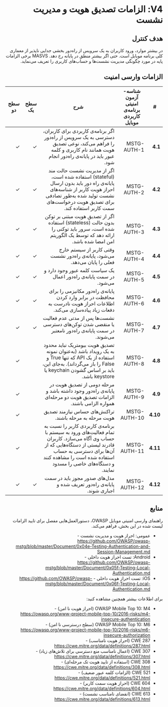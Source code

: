 <div dir="rtl" markdown="1">

# V4: الزامات تصدیق هویت و مدیریت نشست

## هدف کنترل

در بیشتر موارد، ورود کاربران به یک سرویس از راه‌دور بخشی جدایی ناپذیر از معماری کلی برنامه موبایل است. حتی اگر بیشتر منطق در پایانه رخ دهد. MASVS برخی الزامات پایه در مورد چگونگی مدیریت نشست‌ها و حساب‌های کاربری را تعریف می‌نماید.

## الزامات وارسی امنیت

| # | شناسه-آزمون امنیتی برنامه‌ی کاربردی موبایل | شرح | سطح یک | سطح دو |
| -- | -------- | ---------------------- | - | - |
| **4.1** | MSTG-AUTH-1 | اگر برنامه‌ی کاربردی برای کاربران، دسترسی به یک سرویس از راه‌دور را فراهم می‌کند، نوعی تصدیق هویت همانند نام کاربری و کلمه عبور باید در پایانه‌ی راه‌دور انجام شود. | ✓ | ✓ |
| **4.2** | MSTG-AUTH-2 | اگر از مدیریت نشست حالت ‌مند (stateful) استفاده شده است، پایانه‌ی راه دور باید بدون ارسال احراز هویت کاربر از شناسه‌های نشست تولید شده به‌طور تصادفی برای تصدیق هویت درخواست‌های سمت کاربر استفاده کند. | ✓ | ✓ |
| **4.3** | MSTG-AUTH-3 | اگر از تصدیق هویت مبتنی بر توکن بدون حالت (stateless) استفاده شده است، سرور باید توکنی را ارائه دهد که توسط یک الگوریتم امن امضا شده باشد. | ✓ | ✓ |
| **4.4** | MSTG-AUTH-4 | وقتی کاربر از سیستم خارج می‌شود، پایانه‌ی راه‌دور نشست فعلی را پایان می‌دهد. | ✓ | ✓ |
| **4.5** | MSTG-AUTH-5 | یک سیاست کلمه عبور وجود دارد و در سمت پایانه‌ی راه‌دور اعمال می‌شود. | ✓ | ✓ |
| **4.6** | MSTG-AUTH-6 | پایانه‌ی راه‌دور مکانیزمی را برای محافظت در برابر وارد کردن اطلاعات احراز هویت نادرست به دفعات زیاد پیاده‌سازی می‌کند. | ✓ | ✓ |
| **4.7** | MSTG-AUTH-7 | نشست‌ها پس از مدتی عدم فعالیت یا منقضی شدن توکن‌های دسترسی در سمت پایانه‌ی راه‌دور نامعتبر می‌شوند. | ✓ | ✓ |
| **4.8** | MSTG-AUTH-8 | تصدیق هویت بیومتریک نباید محدود به یک رویداد باشد (به‌عنوان نمونه استفاده از یک API که تنها True و False را باز می‌گرداند). به‌جای این، باید بر اساس گشودن keychain یا keystore باشد. | | ✓ |
| **4.9** | MSTG-AUTH-9 | مرحله دومی از تصدیق هویت در پایانه‌ی راه‌دور وجود داشته باشد و الزامات تصدیق هویت دو مرحله‌ای همواره الزامی باشند.  | | ✓ |
| **4.10** | MSTG-AUTH-10 | تراکنش‌های حساس نیازمند تصدیق هویت مرحله به مرحله باشند. | | ✓ |
| **4.11** | MSTG-AUTH-11 | برنامه‌ی کاربردی کاربر را نسبت به تمام فعالیت‌های ورود به سیستم با حساب وی آگاه می‌سازد. کاربران قادرند لیستی از دستگاه‌هایی که از آن‌ها برای دسترسی به حساب استفاده شده است را مشاهده کنند و دستگاه‌های خاصی را مسدود نمایند. | | ✓ |
| **4.12** | MSTG-AUTH-12 | مدل‌های صدور مجوز باید در سمت پایانه‌ی راه‌دور تعریف شده و اجباری شوند. | ✓ | ✓ |

## منابع

راهنمای وارسی امنیتی موبایل OWASP، دستورالعمل‌هایی مفصل برای تایید الزامات لیست شده در این بخش، فراهم می‌کند.

- عمومی: احراز هویت و مدیریت نشست - <https://github.com/OWASP/owasp-mstg/blob/master/Document/0x04e-Testing-Authentication-and-Session-Management.md>
- Android: تست احراز هویت داخلی - <https://github.com/OWASP/owasp-mstg/blob/master/Document/0x05f-Testing-Local-Authentication.md>
- iOS: تست احراز هویت داخلی - <https://github.com/OWASP/owasp-mstg/blob/master/Document/0x06f-Testing-Local-Authentication.md>

برای اطلاعات بیشتر همچنین مشاهده کنید:

- OWASP Mobile Top 10: M4 (احراز هویت نا امن) - <https://owasp.org/www-project-mobile-top-10/2016-risks/m4-insecure-authentication>
- OWASP Mobile Top 10: M6 (سطح درسترسی نا امن) - <https://owasp.org/www-project-mobile-top-10/2016-risks/m6-insecure-authorization>
- CWE 287 (احراز هویت نامناسب) - <https://cwe.mitre.org/data/definitions/287.html>
- CWE 307 (اعمال نامناسب منع دسترسی برای تلاش‌های زیاد) - <https://cwe.mitre.org/data/definitions/307.html>
- CWE 308 (استفاده از تایید هویت تک مرحله‌ای) - <https://cwe.mitre.org/data/definitions/308.html>
- CWE 521 (الزامات کلمه عبور ضعیف) - <https://cwe.mitre.org/data/definitions/521.html>
- CWE 604 (احراز هویت سمت کاربر) - <https://cwe.mitre.org/data/definitions/604.html>
- CWE 613 (انقضای نامناسب نشست) - <https://cwe.mitre.org/data/definitions/613.html>

</div>
